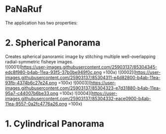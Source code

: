 # PaNaRuf
The application has two properties:


# 2. Spherical Panorama
  Creates spherical panoramic image by stitching multiple well-overlapping radial-symmetric fisheye images. \
  ![0001](https://user-images.githubusercontent.com/25903137/85304345-edc8f980-b4ab-11ea-93f5-37b0be949f0c.png =100x)
  ![0002](https://user-images.githubusercontent.com/25903137/85304311-e4d82800-b4ab-11ea-93fb-4374b6c27e24.png =100x)
  ![0003](https://user-images.githubusercontent.com/25903137/85304323-e7d31880-b4ab-11ea-95a7-c44007b6be33.png =100x)
  ![0004](https://user-images.githubusercontent.com/25903137/85304332-eace0900-b4ab-11ea-9557-0a2fc4776a26.png =100x)

# 1. Cylindrical Panorama
     
